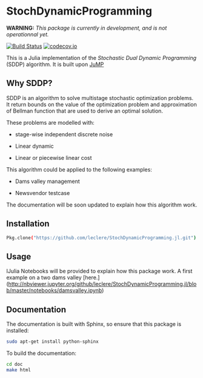 # StochDynamicProgramming



**WARNING:** *This package is currently in development, and is not operationnal yet.*


[![Build Status](https://travis-ci.org/leclere/StochDynamicProgramming.jl.svg?branch=master)](https://travis-ci.org/leclere/StochDynamicProgramming.jl)
[![codecov.io](https://codecov.io/github/leclere/StochDynamicProgramming.jl/coverage.svg?branch=master)](https://codecov.io/github/leclere/StochDynamicProgramming.jl?branch=master)


This is a Julia implementation of the *Stochastic Dual Dynamic Programming* (SDDP) algorithm. It is built upon [JuMP](https://github.com/JuliaOpt/JuMP.jl)


## Why SDDP?

SDDP is an algorithm to solve multistage stochastic optimization problems.
It return bounds on the value of the optimization problem and approximation
of Bellman function that are used to derive an optimal solution.

These problems are modelled with:

- stage-wise independent discrete noise

- Linear dynamic

- Linear or piecewise linear cost


This algorithm could be applied to the following examples:

- Dams valley management

- Newsvendor testcase


The documentation will be soon updated to explain how this algorithm work.


## Installation

```bash
Pkg.clone("https://github.com/leclere/StochDynamicProgramming.jl.git")

```

## Usage

IJulia Notebooks will be provided to explain how this package work.
A first example on a two dams valley [here.] (http://nbviewer.jupyter.org/github/leclere/StochDynamicProgramming.jl/blob/master/notebooks/damsvalley.ipynb)


## Documentation

The documentation is built with Sphinx, so ensure that this package is installed:

```bash
sudo apt-get install python-sphinx

```

To build the documentation:

```bash
cd doc
make html

```
